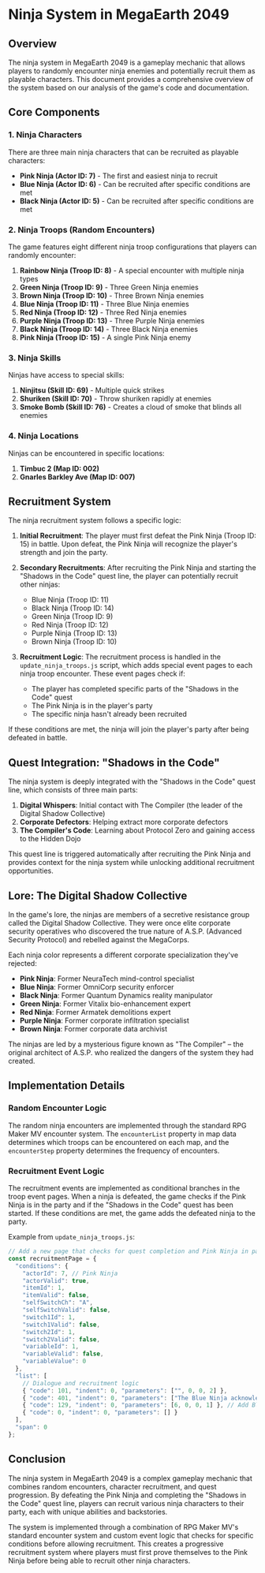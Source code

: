 # Ninja System in MegaEarth 2049

## Overview

The ninja system in MegaEarth 2049 is a gameplay mechanic that allows players to randomly encounter ninja enemies and potentially recruit them as playable characters. This document provides a comprehensive overview of the system based on our analysis of the game's code and documentation.

## Core Components

### 1. Ninja Characters

There are three main ninja characters that can be recruited as playable characters:

- **Pink Ninja (Actor ID: 7)** - The first and easiest ninja to recruit
- **Blue Ninja (Actor ID: 6)** - Can be recruited after specific conditions are met
- **Black Ninja (Actor ID: 5)** - Can be recruited after specific conditions are met

### 2. Ninja Troops (Random Encounters)

The game features eight different ninja troop configurations that players can randomly encounter:

1. **Rainbow Ninja (Troop ID: 8)** - A special encounter with multiple ninja types
2. **Green Ninja (Troop ID: 9)** - Three Green Ninja enemies
3. **Brown Ninja (Troop ID: 10)** - Three Brown Ninja enemies
4. **Blue Ninja (Troop ID: 11)** - Three Blue Ninja enemies
5. **Red Ninja (Troop ID: 12)** - Three Red Ninja enemies
6. **Purple Ninja (Troop ID: 13)** - Three Purple Ninja enemies
7. **Black Ninja (Troop ID: 14)** - Three Black Ninja enemies
8. **Pink Ninja (Troop ID: 15)** - A single Pink Ninja enemy

### 3. Ninja Skills

Ninjas have access to special skills:

1. **Ninjitsu (Skill ID: 69)** - Multiple quick strikes
2. **Shuriken (Skill ID: 70)** - Throw shuriken rapidly at enemies
3. **Smoke Bomb (Skill ID: 76)** - Creates a cloud of smoke that blinds all enemies

### 4. Ninja Locations

Ninjas can be encountered in specific locations:

1. **Timbuc 2 (Map ID: 002)**
2. **Gnarles Barkley Ave (Map ID: 007)**

## Recruitment System

The ninja recruitment system follows a specific logic:

1. **Initial Recruitment**: The player must first defeat the Pink Ninja (Troop ID: 15) in battle. Upon defeat, the Pink Ninja will recognize the player's strength and join the party.

2. **Secondary Recruitments**: After recruiting the Pink Ninja and starting the "Shadows in the Code" quest line, the player can potentially recruit other ninjas:
   - Blue Ninja (Troop ID: 11)
   - Black Ninja (Troop ID: 14)
   - Green Ninja (Troop ID: 9)
   - Red Ninja (Troop ID: 12)
   - Purple Ninja (Troop ID: 13)
   - Brown Ninja (Troop ID: 10)

3. **Recruitment Logic**: The recruitment process is handled in the `update_ninja_troops.js` script, which adds special event pages to each ninja troop encounter. These event pages check if:
   - The player has completed specific parts of the "Shadows in the Code" quest
   - The Pink Ninja is in the player's party
   - The specific ninja hasn't already been recruited

If these conditions are met, the ninja will join the player's party after being defeated in battle.

## Quest Integration: "Shadows in the Code"

The ninja system is deeply integrated with the "Shadows in the Code" quest line, which consists of three main parts:

1. **Digital Whispers**: Initial contact with The Compiler (the leader of the Digital Shadow Collective)
2. **Corporate Defectors**: Helping extract more corporate defectors
3. **The Compiler's Code**: Learning about Protocol Zero and gaining access to the Hidden Dojo

This quest line is triggered automatically after recruiting the Pink Ninja and provides context for the ninja system while unlocking additional recruitment opportunities.

## Lore: The Digital Shadow Collective

In the game's lore, the ninjas are members of a secretive resistance group called the Digital Shadow Collective. They were once elite corporate security operatives who discovered the true nature of A.S.P. (Advanced Security Protocol) and rebelled against the MegaCorps.

Each ninja color represents a different corporate specialization they've rejected:

- **Pink Ninja**: Former NeuraTech mind-control specialist
- **Blue Ninja**: Former OmniCorp security enforcer
- **Black Ninja**: Former Quantum Dynamics reality manipulator
- **Green Ninja**: Former Vitalix bio-enhancement expert
- **Red Ninja**: Former Armatek demolitions expert
- **Purple Ninja**: Former corporate infiltration specialist
- **Brown Ninja**: Former corporate data archivist

The ninjas are led by a mysterious figure known as "The Compiler" – the original architect of A.S.P. who realized the dangers of the system they had created.

## Implementation Details

### Random Encounter Logic

The random ninja encounters are implemented through the standard RPG Maker MV encounter system. The `encounterList` property in map data determines which troops can be encountered on each map, and the `encounterStep` property determines the frequency of encounters.

### Recruitment Event Logic

The recruitment events are implemented as conditional branches in the troop event pages. When a ninja is defeated, the game checks if the Pink Ninja is in the party and if the "Shadows in the Code" quest has been started. If these conditions are met, the game adds the defeated ninja to the party.

Example from `update_ninja_troops.js`:

```javascript
// Add a new page that checks for quest completion and Pink Ninja in party
const recruitmentPage = {
  "conditions": {
    "actorId": 7, // Pink Ninja
    "actorValid": true,
    "itemId": 1,
    "itemValid": false,
    "selfSwitchCh": "A",
    "selfSwitchValid": false,
    "switch1Id": 1,
    "switch1Valid": false,
    "switch2Id": 1,
    "switch2Valid": false,
    "variableId": 1,
    "variableValid": false,
    "variableValue": 0
  },
  "list": [
    // Dialogue and recruitment logic
    { "code": 101, "indent": 0, "parameters": ["", 0, 0, 2] },
    { "code": 401, "indent": 0, "parameters": ["The Blue Ninja acknowledges your strength."] },
    { "code": 129, "indent": 0, "parameters": [6, 0, 0, 1] }, // Add Blue Ninja to party
    { "code": 0, "indent": 0, "parameters": [] }
  ],
  "span": 0
};
```

## Conclusion

The ninja system in MegaEarth 2049 is a complex gameplay mechanic that combines random encounters, character recruitment, and quest progression. By defeating the Pink Ninja and completing the "Shadows in the Code" quest line, players can recruit various ninja characters to their party, each with unique abilities and backstories.

The system is implemented through a combination of RPG Maker MV's standard encounter system and custom event logic that checks for specific conditions before allowing recruitment. This creates a progressive recruitment system where players must first prove themselves to the Pink Ninja before being able to recruit other ninja characters.
